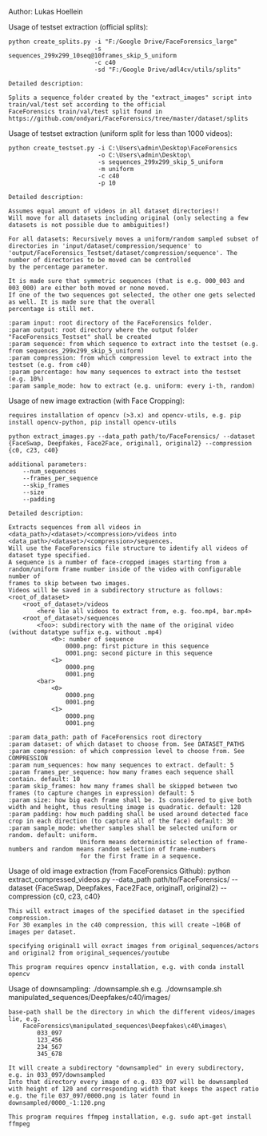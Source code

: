 Author: Lukas Hoellein

Usage of testset extraction (official splits):

    python create_splits.py -i "F:/Google Drive/FaceForensics_large"
                            -s sequences_299x299_10seq@10frames_skip_5_uniform
                            -c c40
                            -sd "F:/Google Drive/adl4cv/utils/splits"

    Detailed description:

    Splits a sequence_folder created by the "extract_images" script into train/val/test set according to the official
    FaceForensics train/val/test split found in https://github.com/ondyari/FaceForensics/tree/master/dataset/splits


Usage of testset extraction (uniform split for less than 1000 videos):

	python create_testset.py -i C:\Users\admin\Desktop\FaceForensics
							 -o C:\Users\admin\Desktop\
							 -s sequences_299x299_skip_5_uniform
							 -m uniform
							 -c c40
							 -p 10

	Detailed description:
	
    Assumes equal amount of videos in all dataset directories!!
    Will move for all datasets including original (only selecting a few datasets is not possible due to ambiguities!)

    For all datasets: Recursively moves a uniform/random sampled subset of directories in 'input/dataset/compression/sequence' to
    'output/FaceForensics_Testset/dataset/compression/sequence'. The number of directories to be moved can be controlled
    by the percentage parameter.

    It is made sure that symmetric sequences (that is e.g. 000_003 and 003_000) are either both moved or none moved.
    If one of the two sequences got selected, the other one gets selected as well. It is made sure that the overall
    percentage is still met.

    :param input: root directory of the FaceForensics folder.
    :param output: root directory where the output folder "FaceForensics_Testset" shall be created
    :param sequence: from which sequence to extract into the testset (e.g. from sequences_299x299_skip_5_uniform)
    :param compression: from which compression level to extract into the testset (e.g. from c40)
    :param percentage: how many sequences to extract into the testset (e.g. 10%)
    :param sample_mode: how to extract (e.g. uniform: every i-th, random)
							 
							 
Usage of new image extraction (with Face Cropping):

    requires installation of opencv (>3.x) and opencv-utils, e.g. pip install opencv-python, pip install opencv-utils

    python extract_images.py --data_path path/to/FaceForensics/ --dataset {FaceSwap, Deepfakes, Face2Face, original1, original2} --compression {c0, c23, c40}
    
    additional parameters:
        --num_sequences
        --frames_per_sequence
        --skip_frames
        --size
        --padding
        
    Detailed description:
    
    Extracts sequences from all videos in <data_path>/<dataset>/<compression>/videos into <data_path>/<dataset>/<compression>/sequences.
    Will use the FaceForensics file structure to identify all videos of dataset type specified.
    A sequence is a number of face-cropped images starting from a random/uniform frame number inside of the video with configurable number of
    frames to skip between two images.
    Videos will be saved in a subdirectory structure as follows:
    <root_of_dataset>
        <root_of_dataset>/videos
            <here lie all videos to extract from, e.g. foo.mp4, bar.mp4>
        <root_of_dataset>/sequences
            <foo>: subdirectory with the name of the original video (without datatype suffix e.g. without .mp4)
                <0>: number of sequence
                    0000.png: first picture in this sequence
                    0001.png: second picture in this sequence
                <1>
                    0000.png
                    0001.png
            <bar>
                <0>
                    0000.png
                    0001.png
                <1>
                    0000.png
                    0001.png

    :param data_path: path of FaceForensics root directory
    :param dataset: of which dataset to choose from. See DATASET_PATHS
    :param compression: of which compression level to choose from. See COMPRESSION
    :param num_sequences: how many sequences to extract. default: 5
    :param frames_per_sequence: how many frames each sequence shall contain. default: 10
    :param skip_frames: how many frames shall be skipped between two frames (to capture changes in expression) default: 5
    :param size: how big each frame shall be. Is considered to give both width and height, thus resulting image is quadratic. default: 128
    :param padding: how much padding shall be used around detected face crop in each direction (to capture all of the face) default: 30
    :param sample_mode: whether samples shall be selected uniform or random. default: uniform.
                        Uniform means deterministic selection of frame-numbers and random means random selection of frame-numbers
                        for the first frame in a sequence.

Usage of old image extraction (from FaceForensics Github):
    python extract_compressed_videos.py --data_path path/to/FaceForensics/ --dataset {FaceSwap, Deepfakes, Face2Face, original1, original2} --compression {c0, c23, c40}
    
    This will extract images of the specified dataset in the specified compression.
    For 30 examples in the c40 compression, this will create ~10GB of images per dataset.
    
    specifying original1 will exract images from original_sequences/actors and original2 from original_sequences/youtube
    
    This program requires opencv installation, e.g. with conda install opencv
    
Usage of downsampling:
    ./downsample.sh <base-path> e.g. ./downsample.sh manipulated_sequences/Deepfakes/c40/images/
    
    base-path shall be the directory in which the different videos/images lie, e.g.
        FaceForensics\manipulated_sequences\Deepfakes\c40\images\
            033_097
            123_456
            234_567
            345_678
            
    It will create a subdirectory "downsampled" in every subdirectory, e.g. in 033_097/downsampled
    Into that directory every image of e.g. 033_097 will be downsampled with height of 120 and corresponding width that keeps the aspect ratio
    e.g. the file 037_097/0000.png is later found in downsampled/0000_-1:120.png
    
    This program requires ffmpeg installation, e.g. sudo apt-get install ffmpeg
            